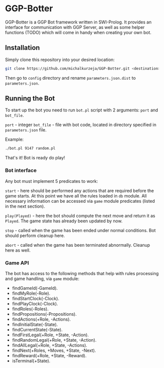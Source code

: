 # GGP-Botter

GGP-Botter is a GGP Bot framework written in SWI-Prolog. It provides an interface for communication with GGP Server, as well as some helper functions (TODO) which will come in handy when creating your own bot.

## Installation

Simply clone this repository into your desired location:

```bash
git clone https://github.com/michalkurzeja/GGP-Botter.git <destination>
```

Then go to ```config``` directory and rename ```parameters.json.dist``` to ```parameters.json```.

## Running the Bot

To start up the bot you need to run ```bot.pl``` script with 2 arguments: ```port``` and ```bot_file```.

```port``` - integer
```bot_file``` - file with bot code, located in directory specified in ```parameters.json``` file.

Example:

```bash
./bot.pl 9147 random.pl
```

That's it! Bot is ready do play!

### Bot interface

Any bot must implement 5 predicates to work:

```start``` - here should be performed any actions that are required before the game starts. At this point we have all the rules loaded in ```db``` module. All necessary information can be accessed via ```game``` module predicates (listed in the next section).

```play(Played)``` - here the bot should compute the next move and return it as ```Played```. The game state has already been updated by now.

```stop``` - called when the game has been ended under normal conditions. Bot should perform cleanup here.

```abort``` - called when the game has been terminated abnormally. Cleanup here as well.

### Game API

The bot has access to the following methods that help with rules processing and game handling, via ```game``` module:

  * findGameId(-GameId).
  * findMyRole(-Role).
  * findStartClock(-Clock).
  * findPlayClock(-Clock).
  * findRoles(-Roles).
  * findPropositions(-Propositions).
  * findActions(+Role, -Actions).
  * findInitialState(-State).
  * findCurrentState(-State).
  * findFirstLegal(+Role, +State, -Action).
  * findRandomLegal(+Role, +State, -Action).
  * findAllLegal(+Role, +State, -Actions).
  * findNext(+Roles, +Moves, +State, -Next).
  * findReward(+Role, +State, -Reward).
  * isTerminal(+State).
